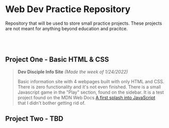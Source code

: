 # Web Dev Practice Repository

Repository that will be used to store small practice projects. These projects are not meant for anything beyond education and pracitce. 

<br><br>

## Project One - Basic HTML & CSS
> **Dev Disciple Info Site**  *(Made the week of 1/24/2022)*
>
> Basic information site with 4 webpages built with only HTML and CSS. There is zero functionality and it's not even finished. There is a small Javascript game in the "Play" section, found on the sidebar. It is a test project found on the MDN Web Docs [A first splash into JavaScript](https://developer.mozilla.org/en-US/docs/Learn/JavaScript/First_steps/A_first_splash) that I didn't bother getting rid of.

## Project Two - TBD